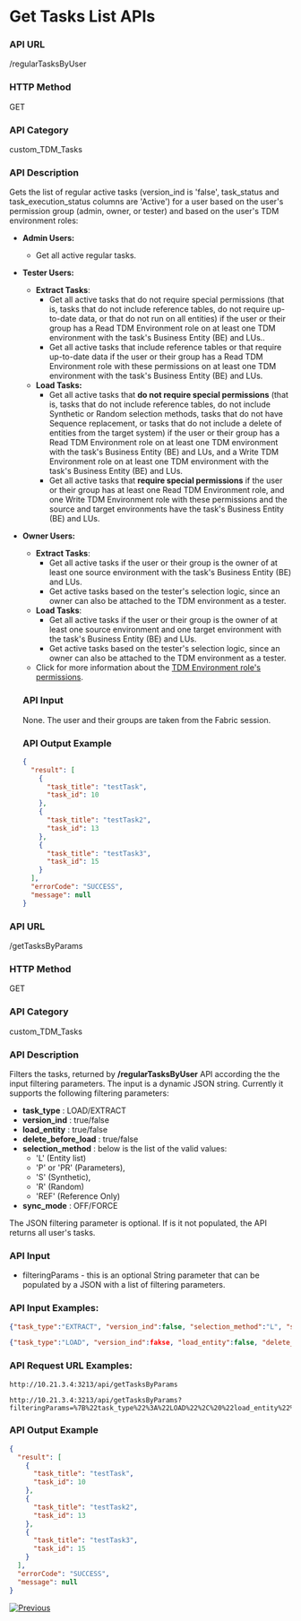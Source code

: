 # Get Tasks List APIs

### API URL

/regularTasksByUser

### HTTP Method

GET

### API Category

custom_TDM_Tasks

### API Description

Gets the list of regular active tasks (version_ind is 'false', task_status and task_execution_status columns are 'Active') for a user based on the user's permission group (admin, owner, or tester) and based on the user's TDM environment roles:

- **Admin Users:**
  
  - Get all active regular tasks.
- **Tester Users:**
  - **Extract Tasks**:
    - Get all active tasks that do not require special permissions (that is, tasks that do not include reference tables, do not require up-to-date data, or that do not run on all entities) if the user or their group has a Read TDM Environment role on at least one TDM environment with the task's Business Entity (BE) and LUs..
    - Get all active tasks that include reference tables or that require up-to-date data if the user or their group has a Read TDM Environment role with these permissions on at least one TDM environment with the task's Business Entity (BE) and LUs.
  - **Load Tasks:**
    - Get all active tasks that **do not require special permissions** (that is, tasks that do not include reference tables, do not include Synthetic or Random selection methods, tasks that do not have Sequence replacement, or tasks that do not include a delete of entities from the target system) if the user or their group has a Read TDM Environment role on at least one TDM environment with the task's Business Entity (BE) and LUs, and a Write TDM Environment role on at least one TDM environment with the task's Business Entity (BE) and LUs.
    - Get all active tasks that **require special permissions** if the user or their group has at least one Read TDM Environment role, and one Write TDM Environment role with these permissions and the source and target environments have the task's Business Entity (BE) and LUs.
- **Owner Users:**
  - **Extract Tasks**:
    - Get all active tasks if the user or their group is the owner of at least one source environment with the task's Business Entity (BE) and LUs.
    - Get active tasks based on the tester's selection logic, since an owner can also be attached to the TDM environment as a tester.
  - **Load Tasks**:
    - Get all active tasks if the user or their group is the owner of at least one source environment and one target environment with the task's Business Entity (BE) and LUs.
    - Get active tasks based on the tester's selection logic, since an owner can also be attached to the TDM environment as a tester.
  - Click for more information about the [TDM Environment role's permissions](/articles/TDM/tdm_gui/10_environment_roles_tab.md#role-permissions).

  ### API Input

  None. The user and their groups are taken from the Fabric session.

  ### API Output Example

  ```json
  {
    "result": [
      {
        "task_title": "testTask",
        "task_id": 10
      },
      {
        "task_title": "testTask2",
        "task_id": 13
      },
      {
        "task_title": "testTask3",
        "task_id": 15
      }
    ],
    "errorCode": "SUCCESS",
    "message": null
  }
  ```


### API URL

/getTasksByParams

### HTTP Method

GET

### API Category

custom_TDM_Tasks

### API Description

Filters the tasks, returned by **/regularTasksByUser** API according the the input filtering parameters. The input is a dynamic JSON string. 
Currently it supports the following filtering parameters:
- **task_type** : LOAD/EXTRACT
- **version_ind** : true/false
- **load_entity** : true/false
- **delete_before_load** : true/false 
- **selection_method** : below is the list of the valid values:
  - 'L' (Entity list)
  - 'P' or 'PR' (Parameters), 
  - 'S' (Synthetic), 
  - 'R' (Random) 
  -  'REF' (Reference Only)
- **sync_mode** : OFF/FORCE

The JSON filtering parameter is optional. If is it not populated, the API returns all user's tasks.

### API Input

- filteringParams - this is an optional String parameter that can be populated by a JSON with a list of filtering parameters.

### API Input Examples:
   ```json
   {"task_type":"EXTRACT", "version_ind":false, "selection_method":"L", "sync_mode":"FORCE"}
   ```



  ```json
  {"task_type":"LOAD", "version_ind":fakse, "load_entity":false, "delete_before_load":true, "selection_method":"L"}
  ```
### API Request URL Examples:

```
http://10.21.3.4:3213/api/getTasksByParams
```

```
http://10.21.3.4:3213/api/getTasksByParams?filteringParams=%7B%22task_type%22%3A%22LOAD%22%2C%20%22load_entity%22%3Afalse%2C%20%22delete_before_load%22%3Atrue%2C%20%22selection_method%22%3A%22L%22%7D

```

### API Output Example

  ```json
  {
    "result": [
      {
        "task_title": "testTask",
        "task_id": 10
      },
      {
        "task_title": "testTask2",
        "task_id": 13
      },
      {
        "task_title": "testTask3",
        "task_id": 15
      }
    ],
    "errorCode": "SUCCESS",
    "message": null
  }
  ```

  [![Previous](/articles/images/Previous.png)](01_tdm_basic_task_execution_flow.md)
